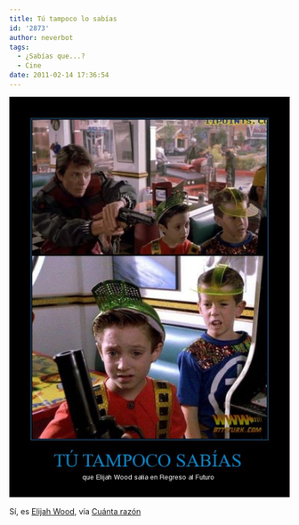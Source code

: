 ```yaml
---
title: Tú tampoco lo sabías
id: '2873'
author: neverbot
tags:
  - ¿Sabías que...?
  - Cine
date: 2011-02-14 17:36:54
---
```


[![](./tu-tampoco-lo-sabias/elijah-wood.jpg "elijah-wood")](./tu-tampoco-lo-sabias/elijah-wood.jpg)

Sí, es [Elijah Wood](http://www.imdb.com/name/nm0000704/), vía [Cuánta razón](http://www.cuantarazon.com/124383/tu-tampoco-sabias)